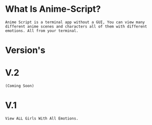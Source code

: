 # What Is Anime-Script?
    Anime Script is a terminal app without a GUI, You can view many different anime scenes and characters all of them with different emotions. All from your terminal.
# Version's
  # V.2
    (Coming Soon)
  # V.1
    View ALL Girls With All Emotions.

